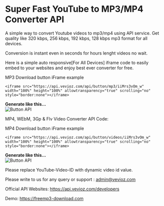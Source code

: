 # Super Fast YouTube to MP3/MP4 Converter API

A simple way to convert Youtube videos to mp3/mp4 using API service. Get quality like 320 kbps, 256 kbps, 192 kbps, 128 kbps mp3 format for all devices.

Conversion is instant even in seconds for hours lenght videos no wait.

Here is a simple auto responsive[For All Devices] iframe code to easily embed to your websites and enjoy best ever converter for free.

MP3 Download button iFrame example 

```<iframe src="https://api.vevioz.com/api/button/mp3/iiMrs3vOm_w" width="100%" height="100%" allowtransparency="true" scrolling="no" style="border:none"></iframe>```

**Generate like this...**  
![Button API](https://assets.vevioz.com/img/mp3.png)  

MP4, WEbM, 3Gp & Flv Video Converter API Code:

MP4 Download button iFrame example

```<iframe src="https://api.vevioz.com/api/button/videos/iiMrs3vOm_w" width="100%" height="100%" allowtransparency="true" scrolling="no" style="border:none"></iframe>```

**Generate like this...**  
![Button API](https://assets.vevioz.com/img/mp4.png)

Please replace YouTube-Video-ID with dynamic video id value.

Please write to us for any query or support : admin@vevioz.com

Official API Websites: 
https://api.vevioz.com/developers

Demo: https://freemp3-download.com

